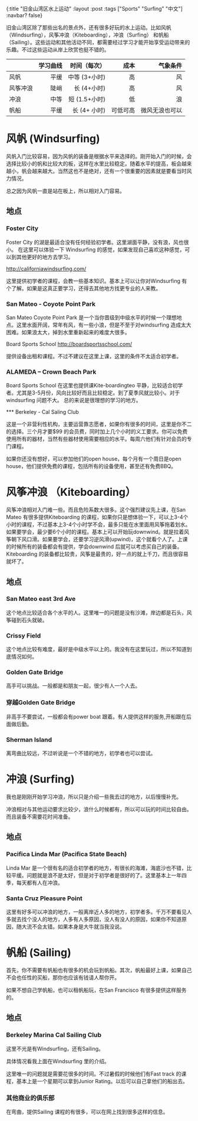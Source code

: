 {:title "旧金山湾区水上运动"
 :layout :post
 :tags ["Sports" "Surfing" "中文"]
 :navbar? false}

旧金山湾区除了那些出名的景点外，还有很多好玩的水上运动。比如风帆（Windsurfing），风筝冲浪（Kiteboarding），冲浪（Surfing） 和帆船（Sailing）。这些运动和其他活动不同，都需要经过学习才能开始享受运动带来的乐趣。不过这些运动从岸上欣赏也挺不错的。

|  | 学习曲线 | 时间（每次）   | 成本     | 气象条件       |
| :-- | --: | --: | --: | --: |
| 风帆     | 平缓     | 中等 (3+小时) | 高       | 风             |
| 风筝冲浪 | 陡峭     | 长 (4+小时)   | 高       | 风             |
| 冲浪     | 中等     | 短 (1.5+小时) | 低       | 浪             |
| 帆船     | 平缓     | 长 (4+ 小时)  | 可低可高 | 微风无浪也可以 |


# 风帆 (Windsurfing)

风帆入门比较容易，因为风帆的装备是根据水平来选择的。刚开始入门的时候，会选择比较小的帆和比较大的板，这样在水里比较稳定。随着水平的提高，板会越来越小，帆会越来越大。当然这也不是绝对，还有一个很重要的因素就是要看当时风力情况。

总之因为风帆一直是站在板上，所以相对入门容易。

## 地点
### Foster City

Foster City 的湖是最适合没有任何经验初学者。这里湖面平静，没有浪，风也很小。 在这里可以体验一下 Windsurfing 的感觉，如果发现自己喜欢这种感觉，可以到其他更好的地方去学习。

http://californiawindsurfing.com/

这里提供初学者的课程，会教一些基本知识。基本上可以让你对Windsurfing 有个了解。如果是这真正要学习，还得去其他地方找更专业的人来教。

### San Mateo - Coyote Point Park

San Mateo Coyote Point Park 是一个当你晋级到中级水平的时候一个理想地点。这里水面开阔，常年有风，有一些小浪，但是不至于对windsurfing 造成太大困难。如果浪太大，掉到水里重新起来的难度大很多。

Board Sports School http://boardsportsschool.com/ 

提供设备出租和课程。不过不建议在这里上课，这里的条件不太适合初学者。

### ALAMEDA – Crown Beach Park 

Board Sports School 在这里也提供课Kite-boardingteo 平静，比较适合初学者。尤其是3-5月份，风向比较好而且比较稳定。到了夏季风就比较小。对于windsurfing 问题不大。 总的来说是很理想的学习的地方。

*** Berkeley - Cal Saling Club

这是一个非营利性机构，主要运营靠志愿者，如果你有很多的时间，这里是你不二的选择。三个月才要$99 的会员费，同时加上几个小时的义工要求。你可以免费使用所有的器材，当然有些器材使用需要相应的水平。每周六他们有针对会员的专门课程。

如果你还没有想好，可以参加他们的open house，每个月有一个周日是open house，他们提供免费的课程，包括所有的设备使用，甚至还有免费BBQ。

# 风筝冲浪 （Kiteboarding）

风筝冲浪相对入门难一些。而且危险系数大很多。这个强烈建议先上课，在San Mateo 有很多提供Kiteboarding 的课程，如果你只是想体验一下，可以上3-4个小时的课程，不过基本上3-4个小时学不会，最多只能在水里面用风筝拖着划水。如果要学会，最少要6个小时的课程。基本上可以开始玩downwind。就是拉着风筝朝下风口滑。如果要学会，还要学习逆风滑(upwind)，这个就看个人了。上课的时候所有的装备都会有提供，学会downwind 后就可以考虑买自己的装备。Kiteboarding 的装备都比较贵，风筝是最贵的，好一点的就上千刀，而且很容易就坏了。

## 地点

### San Mateo east 3rd Ave

这个地点比较适合各个水平的人。这里唯一的问题是没有沙滩，岸边都是石头，风筝碰到石头就破。

### Crissy Field

这个地点比较有难度，最好是中级水平以上的。我没有在这里玩过，所以不知道到底情况如何。

### Golden Gate Bridge

高手可以挑战。一般都是和朋友一起，很少有人一个人去。

### 穿越Golden Gate Bridge

非高手不要尝试，一般都会有power boat 跟着。有人提供这样的服务,开船跟在后面做后勤。

### Sherman Island

离弯曲比较远，不过听说是一个不错的地方，初学者也可以尝试。


# 冲浪 (Surfing)

我也是刚刚开始学习冲浪，所以只是介绍一些我去过的地方，以后慢慢补充。

冲浪相对与其他运动要求比较少，浪什么时候都有，所以可以玩的时间比较自由。而且装备不需要花时间准备。

## 地点

### Pacifica Linda Mar (Pacifica State Beach)

Linda Mar 是一个很有名的适合初学者的地方，有很长的海滩，海底沙也不错，比较平缓。问题就是浪不是太好，但是对于初学者是很好的了。这里基本上一年四季，每天都有人在冲浪。

### Santa Cruz Pleasure Point

这里有好多可以冲浪的地方，一般离岸近人多的地方，初学者多。千万不要看见人多就去找个没人的地方，人多有人多原因，没人有没人的原因，如果你不知道原因，随大流不会太错。如果本身是大牛就当我没说。

# 帆船 (Sailing)

首先，你不需要有帆船也有很多的机会玩到帆船。其次，帆船最好上课，如果自己不会也任性的买船，那你也应该有钱请人帮你开。

如果不想自己学帆船，也可以租帆船玩，在San Francisco 有很多提供这样服务的。

## 地点

### Berkeley Marina Cal Sailing Club

这里不光是有Windsurfing，还有Sailing。

具体情况看我上面在Windsurfing 里的介绍。

这里唯一的问题就是需要花很多的时间。不过暑假的时候他们有Fast track 的课程，基本上是一个星期可以拿到Junior Rating。以后可以自己拿他们的船出去。

### 其他商业的俱乐部

在弯曲，提供Sailing 课程的有很多，可以在网上找到很多这样的信息。
